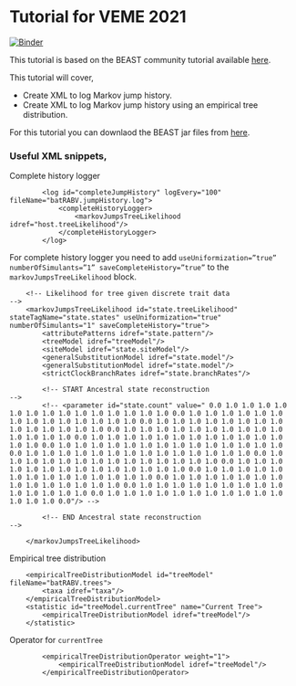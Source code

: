 # Tutorial for VEME 2021

[![Binder](https://mybinder.org/badge_logo.svg)](https://mybinder.org/v2/gh/gkarthik/veme-2021-tutorial/HEAD?filepath=notebook%2Fexplore_jumps.ipynb)

This tutorial is based on the BEAST community tutorial available [here](https://beast.community/markov_jumps_rewards).

This tutorial will cover,
* Create XML to log Markov jump history.
* Create XML to log Markov jump history using an empirical tree distribution.

For this tutorial you can downlaod the BEAST jar files from [here](https://github.com/beast-dev/beast-mcmc/releases/download/v1.10.5pre1/BEAST.v1.10.5pre.zip).

### Useful XML snippets,


Complete history logger

```
		<log id="completeJumpHistory" logEvery="100" fileName="batRABV.jumpHistory.log">
			<completeHistoryLogger>
				<markovJumpsTreeLikelihood idref="host.treeLikelihood"/>				
			</completeHistoryLogger>
		</log>
```

For complete history logger you need to add `useUniformization=”true” numberOfSimulants=”1” saveCompleteHistory=”true”` to the `markovJumpsTreeLikelihood` block.

```
	<!-- Likelihood for tree given discrete trait data                           -->
	<markovJumpsTreeLikelihood id="state.treeLikelihood" stateTagName="state.states" useUniformization="true" numberOfSimulants="1" saveCompleteHistory="true">
		<attributePatterns idref="state.pattern"/>
		<treeModel idref="treeModel"/>
		<siteModel idref="state.siteModel"/>
		<generalSubstitutionModel idref="state.model"/>
		<generalSubstitutionModel idref="state.model"/>
		<strictClockBranchRates idref="state.branchRates"/>

		<!-- START Ancestral state reconstruction                                    -->
		<!-- <parameter id="state.count" value=" 0.0 1.0 1.0 1.0 1.0 1.0 1.0 1.0 1.0 1.0 1.0 1.0 1.0 1.0 1.0 0.0 1.0 1.0 1.0 1.0 1.0 1.0 1.0 1.0 1.0 1.0 1.0 1.0 1.0 1.0 0.0 1.0 1.0 1.0 1.0 1.0 1.0 1.0 1.0 1.0 1.0 1.0 1.0 1.0 1.0 0.0 1.0 1.0 1.0 1.0 1.0 1.0 1.0 1.0 1.0 1.0 1.0 1.0 1.0 1.0 0.0 1.0 1.0 1.0 1.0 1.0 1.0 1.0 1.0 1.0 1.0 1.0 1.0 1.0 1.0 0.0 1.0 1.0 1.0 1.0 1.0 1.0 1.0 1.0 1.0 1.0 1.0 1.0 1.0 1.0 0.0 1.0 1.0 1.0 1.0 1.0 1.0 1.0 1.0 1.0 1.0 1.0 1.0 1.0 1.0 0.0 1.0 1.0 1.0 1.0 1.0 1.0 1.0 1.0 1.0 1.0 1.0 1.0 1.0 1.0 0.0 1.0 1.0 1.0 1.0 1.0 1.0 1.0 1.0 1.0 1.0 1.0 1.0 1.0 1.0 0.0 1.0 1.0 1.0 1.0 1.0 1.0 1.0 1.0 1.0 1.0 1.0 1.0 1.0 1.0 0.0 1.0 1.0 1.0 1.0 1.0 1.0 1.0 1.0 1.0 1.0 1.0 1.0 1.0 1.0 0.0 1.0 1.0 1.0 1.0 1.0 1.0 1.0 1.0 1.0 1.0 1.0 1.0 1.0 1.0 0.0 1.0 1.0 1.0 1.0 1.0 1.0 1.0 1.0 1.0 1.0 1.0 1.0 1.0 1.0 0.0"/> -->

		<!-- END Ancestral state reconstruction                                      -->

	</markovJumpsTreeLikelihood>
```

Empirical tree distribution
```
	<empiricalTreeDistributionModel id="treeModel" fileName="batRABV.trees">
		<taxa idref="taxa"/>
	</empiricalTreeDistributionModel>
	<statistic id="treeModel.currentTree" name="Current Tree">
		<empiricalTreeDistributionModel idref="treeModel"/>
	</statistic>
```

Operator for `currentTree`

```
		<empiricalTreeDistributionOperator weight="1">
			<empiricalTreeDistributionModel idref="treeModel"/>
		</empiricalTreeDistributionOperator>
```

